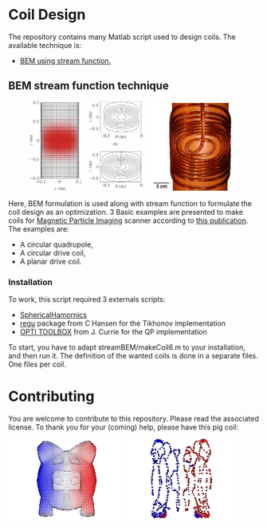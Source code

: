 # Coil Design #
The repository contains many Matlab script used to design coils.
The available technique is:
* [BEM using stream function.](#bem-stream-function-technique)

## BEM stream function technique ##
<div align="center">
        <img width="45%" src="/streamBEM/examples/DriveCurrentAndWire.jpg" alt="stream function & wire" title="Stream function & wire"</img>
        <img height="0" width="8px">
        <img width="35%" src="/streamBEM/examples/Proto.png" alt="Protype" title="Protype"></img>
</div>

Here, BEM formulation is used along with stream function to formulate the coil design as an optimization. 3 Basic examples are presented to make coils for [Magnetic Particle Imaging](http://en.wikipedia.org/wiki/Magnetic_particle_imaging) scanner according to [this publication](http://gael-bringout.com/public/Bringout%202014%20-%20Coil%20Design%20for%20Magnetic%20Particle%20Imaging%20Application%20for%20a%20Preclinical%20Scanner.pdf). The examples are:
+ A circular quadrupole,
+ A circular drive coil,
+ A planar drive coil.

### Installation ###
To work, this script required 3 externals scripts:
* [SphericalHamornics](https://github.com/gBringout/SphericalHarmonics)
* [regu](http://www.imm.dtu.dk/~pcha/Regutools/) package from C Hansen for the Tikhonov implementation
* [OPTI TOOLBOX](http://www.i2c2.aut.ac.nz/Wiki/OPTI/)  from J. Currie for the QP implementation 

To start, you have to adapt streamBEM/makeCoil6.m to your installation, and then run it.
The definition of the wanted coils is done in a separate files. One files per coil.

# Contributing #
You are welcome to contribute to this repository. Please read the associated license.
To thank you for your (coming) help, please have this pig coil:

![Alt text](/streamBEM/examples/smallPigCoilStream.gif?raw=true "Stream function on a pig")
![Alt text](/streamBEM/examples/smallPigCoilWire.gif?raw=true "Stream function on a pig")
